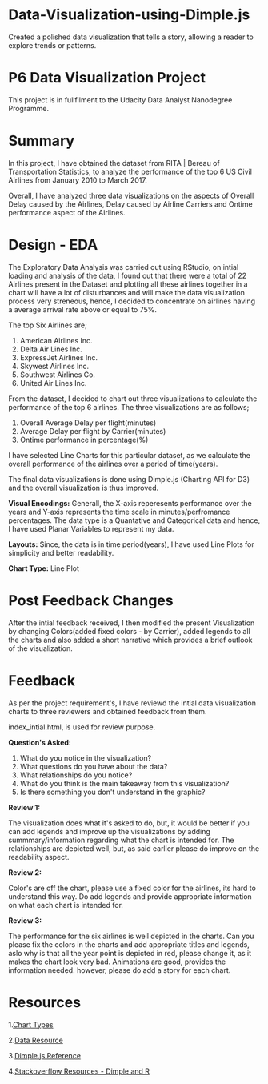 # Data-Visualization-using-Dimple.js
Created a polished data visualization that tells a story, allowing a reader to explore trends or patterns.

P6 Data Visualization Project
=============================

This project is in fullfilment to the Udacity Data Analyst Nanodegree
Programme.

Summary
=======

In this project, I have obtained the dataset from RITA | Bereau of
Transportation Statistics, to analyze the performance of the top 6 US
Civil Airlines from January 2010 to March 2017.

Overall, I have analyzed three data visualizations on the aspects of
Overall Delay caused by the Airlines, Delay caused by Airline Carriers
and Ontime performance aspect of the Airlines.

Design - EDA
============

The Exploratory Data Analysis was carried out using RStudio, on intial
loading and analysis of the data, I found out that there were a total of
22 Airlines present in the Dataset and plotting all these airlines
together in a chart will have a lot of disturbances and will make the
data visualization process very streneous, hence, I decided to
concentrate on airlines having a average arrival rate above or equal to
75%.

The top Six Airlines are;

1.  American Airlines Inc.
2.  Delta Air Lines Inc.
3.  ExpressJet Airlines Inc.
4.  Skywest Airlines Inc.
5.  Southwest Airlines Co.
6.  United Air Lines Inc.

From the dataset, I decided to chart out three visualizations to
calculate the performance of the top 6 airlines. The three
visualizations are as follows;

1.  Overall Average Delay per flight(minutes)
2.  Average Delay per flight by Carrier(minutes)
3.  Ontime performance in percentage(%)

I have selected Line Charts for this particular dataset, as we calculate
the overall performance of the airlines over a period of time(years).

The final data visualizations is done using Dimple.js (Charting API for
D3) and the overall visualization is thus improved.

**Visual Encodings:** Generall, the X-axis reperesents performance over
the years and Y-axis represents the time scale in minutes/perfromance
percentages. The data type is a Quantative and Categorical data and
hence, I have used Planar Variables to represent my data.

**Layouts:** Since, the data is in time period(years), I have used Line
Plots for simplicity and better readability.

**Chart Type:** Line Plot

Post Feedback Changes
=====================

After the intial feedback received, I then modified the present Visualization by changing Colors(added fixed colors - by Carrier), added legends to all the charts and also added a short narrative which provides a brief outlook of the visualization.

Feedback
========

As per the project requirement's, I have reviewd the intial data
visualization charts to three reviewers and obtained feedback from them.

index_intial.html, is used for review purpose.

**Question's Asked:**

1.  What do you notice in the visualization?
2.  What questions do you have about the data?
3.  What relationships do you notice?
4.  What do you think is the main takeaway from this visualization?
5.  Is there something you don't understand in the graphic?

**Review 1:**

The visualization does what it's asked to do, but, it would be better if
you can add legends and improve up the visualizations by adding
summmary/information regarding what the chart is intended for. The
relationships are depicted well, but, as said earlier please do improve
on the readability aspect.

**Review 2:**

Color's are off the chart, please use a fixed color for the airlines,
its hard to understand this way. Do add legends and provide appropriate
information on what each chart is intended for.

**Review 3:**

The performance for the six airlines is well depicted in the charts. Can
you please fix the colors in the charts and add appropriate titles and
legends, aslo why is that all the year point is depicted in red, please
change it, as it makes the chart look very bad. Animations are good,
provides the information needed. however, please do add a story for each
chart.

Resources
=========

1.[Chart Types](http://extremepresentation.typepad.com/files/choosing-a-good-chart-09.pdf)

2.[Data Resource](https://www.transtats.bts.gov/OT_Delay/OT_DelayCause1.asp?pn=1)

3.[Dimple.js Reference](https://github.com/PMSI-AlignAlytics/dimple/wiki/dimple.chart#methods-1)

4.[Stackoverflow Resources - Dimple and R](https://stackoverflow.com/)
